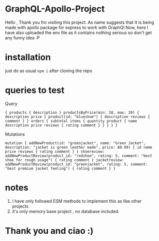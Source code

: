 # GraphQL-Apollo-Project

Hello , Thank you fro visiting this project.
As name suggests that It is being made with apollo package for express to work with GraphQl
Now, here I have also uploaded the env file as it contains nothing serious so don't get
any funny idea :P

# installation

just do as usual `npm i` after cloning the repo

# queries to test
Query

`{
  products {
    description
  }
  productsByPrice(min: 10, max: 20) {
    description
    price
  }
  product(id: "blueshoe") {
    description
    reviews {
      comment
    }
  }
  orders {
    subtotal
    items {
      quantity
      product {
        name
        description
        price
        reviews {
          rating
          comment
        }
      }
    }
  }
}`

Mutations

`mutation {
  addNewProduct(id: "greenjacket", name: "Green Jacket", description: "jacket is green leather made", price: 80.99) {
    id
    name
    price
    reviews {
      rating
      comment
    }
  }
  shoereview: addNewProductReview(product_id: "redshoe", rating: 5, comment: "best shoe for rough usage") {
    rating
    comment
  }
  jacketreview: addNewProductReview(product_id: "greenjacket", rating: 5, comment: "best premium jacket feeling") {
    rating
    comment
  }
}`

# notes

1. I have only followed ESM methods to implement this as like other projects
2. it's only memory base project , no database included.

# Thank you and ciao :)
